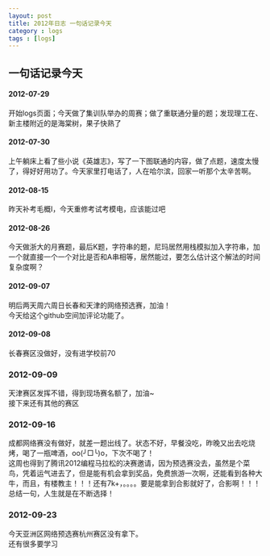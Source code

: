 ```yaml
---
layout: post
title: 2012年日志 一句话记录今天
category : logs 
tags : [logs]
---
```


##  一句话记录今天   

#### 2012-07-29   
开始logs页面；今天做了集训队举办的周赛；做了重联通分量的题；发现理工在、新主楼附近的是海棠树，果子快熟了  


#### 2012-07-30   
上午躺床上看了些小说《英雄志》，写了一下图联通的内容，做了点题，速度太慢了，得好好用功了。今天家里打电话了，人在哈尔滨，回家一听那个太辛苦啊。   


#### 2012-08-15  
昨天补考毛概I，今天重修考试考模电，应该能过吧  


#### 2012-08-26  
今天做浙大的月赛题，最后K题，字符串的题，尼玛居然用栈模拟加入字符串，加一个就直接一个一个对比是否和A串相等，居然能过，要怎么估计这个解法的时间复杂度啊？  


#### 2012-09-07  
明后两天周六周日长春和天津的网络预选赛，加油！  
今天给这个github空间加评论功能了。  


#### 2012-09-08  
长春赛区没做好，没有进学校前70  

### 2012-09-09  
天津赛区发挥不错，得到现场赛名额了，加油~  
接下来还有其他的赛区  


### 2012-09-16  
成都网络赛没有做好，就差一题出线了。状态不好，早餐没吃，昨晚又出去吃烧烤，喝了一瓶啤酒，oo(╯□╰)o，下次不喝了！  
这周也得到了腾讯2012编程马拉松的决赛邀请，因为预选赛没去，虽然是个菜鸟，凭着运气进去了，但是能有机会拿到奖品，免费旅游一次啊，还能看到各种大牛，而且，有楼教主！！！还有7k+，。。。。要是能拿到合影就好了，合影啊！！！  
总结一句，人生就是在不断选择！  

### 2012-09-23  
今天亚洲区网络预选赛杭州赛区没有拿下。  
还有很多要学习  

